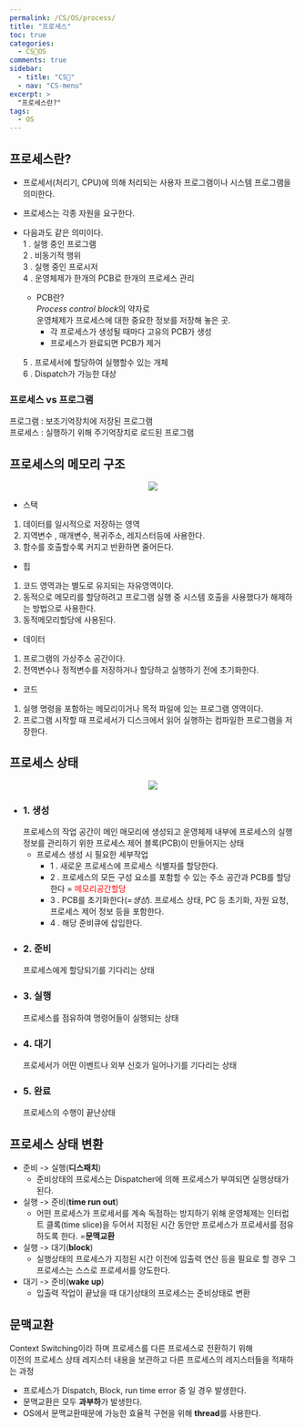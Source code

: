 ```yaml
---
permalink: /CS/OS/process/
title: "프로세스"
toc: true
categories:
  - CS🐰OS
comments: true
sidebar:
  - title: "CS🐰"
  - nav: "CS-menu"
excerpt: >
  "프로세스란?"
tags:
  - OS
---
```

## 프로세스란?
- 프로세서(처리기, CPU)에 의해 처리되는 사용자 프로그램이나 시스템 프로그램을 의미한다.  
- 프로세스는 각종 자원을 요구한다.

- 다음과도 같은 의미이다.  
1 . 실행 중인 프로그램  
2 . 비동기적 행위  
3 . 실행 중인 프로시저  
4 . 운영체제가 한개의 PCB로 한개의 프로세스 관리  
   - PCB란?  
     *Process control block*의 약자로  
     운영체제가 프로세스에 대한 중요한 정보를 저장해 놓은 곳.  
     - 각 프로세스가 생성될 때마다 고유의 PCB가 생성  
     - 프로세스가 완료되면 PCB가 제거  

   5 . 프로세서에 할당하여 실행할수 있는 개체  
   6 . Dispatch가 가능한 대상

### 프로세스 vs 프로그램
프로그램 : 보조기억장치에 저장된 프로그램  
프로세스 : 실행하기 위해 주기억장치로 로드된 프로그램

## 프로세스의 메모리 구조

<p align="center"><img src="{{site.baseurl}}/assets/images/CS/process.png"></p>

- 스택   
1) 데이터를 일시적으로 저장하는 영역  
2) 지역변수 , 매개변수, 복귀주소, 레지스터등에 사용한다.  
3) 함수를 호출할수록 커지고 반환하면 줄어든다.  

- 힙  
1) 코드 영역과는 별도로 유지되는 자유영역이다.  
2) 동적으로 메모리를 할당하려고 프로그램 실행 중 시스템 호출을 사용했다가 해제하는 방법으로 사용한다.  
3) 동적메모리할당에 사용된다.  

- 데이터  
1) 프로그램의 가상주소 공간이다.  
2) 전역변수나 정적변수를 저장하거나 할당하고 실행하기 전에 초기화한다.  

- 코드  
1) 실행 명령을 포함하는 메모리이거나 목적 파일에 있는 프로그램 영역이다.  
2) 프로그램 시작할 때 프로세서가 디스크에서 읽어 실행하는 컴파일한 프로그램을 저장한다.  

## 프로세스 상태

<p align="center"><img src="{{site.baseurl}}/assets/images/CS/processState.png"></p>

- ### 1. 생성
  프로세스의 작업 공간이 메인 매모리에 생성되고 운영체제 내부에 프로세스의 실행정보를 관리하기 위한 프로세스 제어 블록(PCB)이 만들어지는 상태
  - 프로세스 생성 시 필요한 세부작업
    - 1 . 새로운 프로세스에 프로세스 식별자를 할당한다.
    - 2 . 프로세스의 모든 구성 요소를 포함할 수 있는 주소 공간과 PCB를 할당한다 = <span style="color:red">메모리공간할당</span>
    - 3 . PCB를 초기화한다(*=생성*). 프로세스 상태, PC 등 초기화, 자원 요청, 프로세스 제어 정보 등을 포함한다.
    - 4 . 해당 준비큐에 삽입한다.
- ### 2. 준비
  프로세스에게 할당되기를 기다리는 상태
- ### 3. 실행
  프로세스를 점유하여 명령어들이 실행되는 상태
- ### 4. 대기
  프로세서가 어떤 이벤트나 외부 신호가 일어나기를 기다리는 상태
- ### 5. 완료
  프로세스의 수행이 끝난상태

## 프로세스 상태 변환
- 준비 -> 실행(**디스패치**)
  - 준비상태의 프로세스는 Dispatcher에 의해 프로세스가 부여되면 실행상태가 된다.
- 실행 -> 준비(**time run out**)
  - 어떤 프로세스가 프로세서를 계속 독점하는 방지하기 위해 운영체제는 인터럽트 클록(time slice)을 두어서 지정된 시간 동안만 프로세스가 프로세서를 점유하도록 한다. =**문맥교환**
- 실행 -> 대기(**block**)
  - 실행상태의 프로세스가 지정된 시간 이전에 입출력 연산 등을 필요로 할 경우 그 프로세스는 스스로 프로세서를 양도한다.
- 대기 -> 준비(**wake up**)
  - 입출력 작업이 끝났을 때 대기상태의 프로세스는 준비상태로 변환

## 문맥교환
Context Switching이라 하며 프로세스를 다른 프로세스로 전환하기 위해  
이전의 프로세스 상태 레지스터 내용을 보관하고 다른 프로세스의 레지스터들을 적재하는 과정  

- 프로세스가 Dispatch, Block, run time error 중 일 경우 발생한다.
- 문맥교환은 모두 **과부하**가 발생한다.
- OS에서 문맥교환때문에 가능한 효율적 구현을 위해 **thread**를 사용한다.